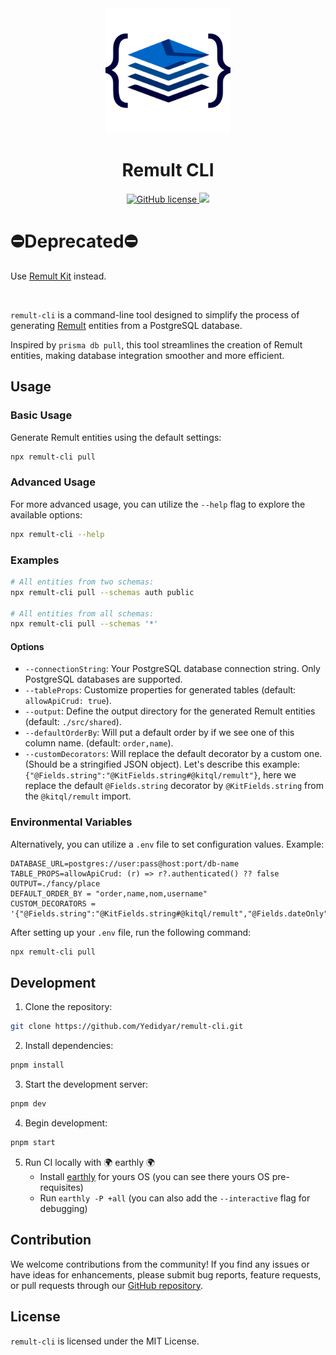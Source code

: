 <div align="center">
		<img src="https://raw.githubusercontent.com/Yedidyar/remult-cli/main/assets/logo.png" width="200" height="200">
  <h1>Remult CLI</h1>

 <a href="https://raw.githubusercontent.com/remult/remult/master/LICENSE" rel="nofollow">
		<img alt="GitHub license" src="https://img.shields.io/badge/license-MIT-blue.svg">
	</a>
	<a href="https://www.npmjs.com/package/remult-cli" rel="nofollow">
        	<img src="https://img.shields.io/npm/v/remult-cli.svg?style=flat"/>
  </a>
</div>

# ⛔Deprecated⛔
Use [Remult Kit](https://www.npmjs.com/package/remult-kit) instead.

<br/>

`remult-cli` is a command-line tool designed to simplify the process of generating [Remult](https://remult.dev/) entities from a PostgreSQL database.

Inspired by `prisma db pull`, this tool streamlines the creation of Remult entities, making database integration smoother and more efficient.

## Usage

### Basic Usage

Generate Remult entities using the default settings:

```bash
npx remult-cli pull
```

### Advanced Usage

For more advanced usage, you can utilize the `--help` flag to explore the available options:

```bash
npx remult-cli --help
```

### Examples

```bash
# All entities from two schemas:
npx remult-cli pull --schemas auth public

# All entities from all schemas:
npx remult-cli pull --schemas '*'
```

#### Options

- `--connectionString`: Your PostgreSQL database connection string. Only PostgreSQL databases are supported.
- `--tableProps`: Customize properties for generated tables (default: `allowApiCrud: true`).
- `--output`: Define the output directory for the generated Remult entities (default: `./src/shared`).
- `--defaultOrderBy`: Will put a default order by if we see one of this column name. (default: `order,name`).
- `--customDecorators`: Will replace the default decorator by a custom one. (Should be a stringified JSON object).
  Let's describe this example: `{"@Fields.string":"@KitFields.string#@kitql/remult"}`, here we replace the default `@Fields.string` decorator by `@KitFields.string` from the `@kitql/remult` import.

### Environmental Variables

Alternatively, you can utilize a `.env` file to set configuration values. Example:

```env
DATABASE_URL=postgres://user:pass@host:port/db-name
TABLE_PROPS=allowApiCrud: (r) => r?.authenticated() ?? false
OUTPUT=./fancy/place
DEFAULT_ORDER_BY = "order,name,nom,username"
CUSTOM_DECORATORS = '{"@Fields.string":"@KitFields.string#@kitql/remult","@Fields.dateOnly":"@KitFields.dateOnly#@kitql/remult"}'
```

After setting up your `.env` file, run the following command:

```bash
npx remult-cli pull
```

## Development

1. Clone the repository:

```bash
git clone https://github.com/Yedidyar/remult-cli.git
```

2. Install dependencies:

```bash
pnpm install
```

3. Start the development server:

```bash
pnpm dev
```

4. Begin development:

```bash
pnpm start
```

5. Run CI locally with 🌍 earthly 🌍
   - Install [earthly](https://earthly.dev/get-earthly) for yours OS (you can see there yours OS pre-requisites)
   - Run `earthly -P +all` (you can also add the `--interactive` flag for debugging)

## Contribution

We welcome contributions from the community! If you find any issues or have ideas for enhancements, please submit bug reports, feature requests, or pull requests through our [GitHub repository](https://github.com/Yedidyar/remult-cli).

## License

`remult-cli` is licensed under the MIT License.
